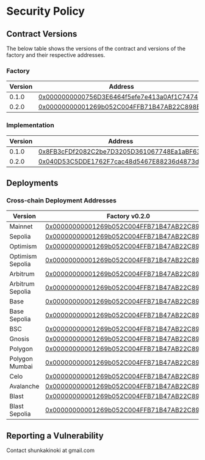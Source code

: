 # Security Policy

## Contract Versions

The below table shows the versions of the contract and versions of the factory and their respective addresses.

### Factory

| Version | Address                                                                                                                    |
| ------- | -------------------------------------------------------------------------------------------------------------------------- |
| 0.1.0   | [0x0000000000756D3E6464f5efe7e413a0Af1C7474](https://contractscan.xyz/contract/0x0000000000756D3E6464f5efe7e413a0Af1C7474) |
| 0.2.0   | [0x00000000001269b052C004FFB71B47AB22C898B0](https://contractscan.xyz/contract/0x00000000001269b052C004FFB71B47AB22C898B0) |

### Implementation

| Version | Address                                                                                                                    |
| ------- | -------------------------------------------------------------------------------------------------------------------------- |
| 0.1.0   | [0x8FB3cFDf2082C2be7D3205D361067748Ea1aBF63](https://contractscan.xyz/contract/0x8FB3cFDf2082C2be7D3205D361067748Ea1aBF63) |
| 0.2.0   | [0x040D53C5DDE1762F7cac48d5467E88236d4873d7](https://contractscan.xyz/contract/0x040D53C5DDE1762F7cac48d5467E88236d4873d7) |

## Deployments

### Cross-chain Deployment Addresses

| Version          | Factory v0.2.0                                                                                                                         | Factory v0.1.0                                                                                                                         |
| ---------------- | -------------------------------------------------------------------------------------------------------------------------------------- | -------------------------------------------------------------------------------------------------------------------------------------- |
| Mainnet          | [0x00000000001269b052C004FFB71B47AB22C898B0](https://etherscan.io/address/0x00000000001269b052C004FFB71B47AB22C898B0)                  | [0x0000000000756D3E6464f5efe7e413a0Af1C7474](https://etherscan.io/address/0x0000000000756D3E6464f5efe7e413a0Af1C7474)                  |
| Sepolia          | [0x00000000001269b052C004FFB71B47AB22C898B0](https://sepolia.etherscan.io/address/0x00000000001269b052C004FFB71B47AB22C898B0)          | [0x0000000000756D3E6464f5efe7e413a0Af1C7474](https://sepolia.etherscan.io/address/0x0000000000756D3E6464f5efe7e413a0Af1C7474)          |
| Optimism         | [0x00000000001269b052C004FFB71B47AB22C898B0](https://optimistic.etherscan.io/address/0x00000000001269b052C004FFB71B47AB22C898B0)       | [0x0000000000756D3E6464f5efe7e413a0Af1C7474](https://optimistic.etherscan.io/address/0x0000000000756D3E6464f5efe7e413a0Af1C7474)       |
| Optimism Sepolia | [0x00000000001269b052C004FFB71B47AB22C898B0](https://sepolia-optimism.etherscan.io/address/0x00000000001269b052C004FFB71B47AB22C898B0) | [0x0000000000756D3E6464f5efe7e413a0Af1C7474](https://sepolia-optimism.etherscan.io/address/0x0000000000756D3E6464f5efe7e413a0Af1C7474) |
| Arbitrum         | [0x00000000001269b052C004FFB71B47AB22C898B0](https://arbiscan.io/address/0x00000000001269b052C004FFB71B47AB22C898B0)                   | [0x0000000000756D3E6464f5efe7e413a0Af1C7474](https://arbiscan.io/address/0x0000000000756D3E6464f5efe7e413a0Af1C7474)                   |
| Arbitrum Sepolia | [0x00000000001269b052C004FFB71B47AB22C898B0](https://sepolia.arbiscan.io/address/0x00000000001269b052C004FFB71B47AB22C898B0)           | [0x0000000000756D3E6464f5efe7e413a0Af1C7474](https://sepolia.arbiscan.io/address/0x0000000000756D3E6464f5efe7e413a0Af1C7474)           |
| Base             | [0x00000000001269b052C004FFB71B47AB22C898B0](https://basescan.org/address/0x00000000001269b052C004FFB71B47AB22C898B0)                  | [0x0000000000756D3E6464f5efe7e413a0Af1C7474](https://basescan.org/address/0x0000000000756D3E6464f5efe7e413a0Af1C7474)                  |
| Base Sepolia     | [0x00000000001269b052C004FFB71B47AB22C898B0](https://sepolia.basescan.org/address/0x00000000001269b052C004FFB71B47AB22C898B0)          | [0x0000000000756D3E6464f5efe7e413a0Af1C7474](https://sepolia.basescan.org/address/0x0000000000756D3E6464f5efe7e413a0Af1C7474)          |
| BSC              | [0x00000000001269b052C004FFB71B47AB22C898B0](https://bscscan.com/address/0x00000000001269b052C004FFB71B47AB22C898B0)                   | [0x0000000000756D3E6464f5efe7e413a0Af1C7474](https://bscscan.com/address/0x0000000000756D3E6464f5efe7e413a0Af1C7474)                   |
| Gnosis           | [0x00000000001269b052C004FFB71B47AB22C898B0](https://gnosisscan.io/address/0x00000000001269b052C004FFB71B47AB22C898B0)                 | [0x0000000000756D3E6464f5efe7e413a0Af1C7474](https://gnosisscan.io/address/0x0000000000756D3E6464f5efe7e413a0Af1C7474)                 |
| Polygon          | [0x00000000001269b052C004FFB71B47AB22C898B0](https://polygonscan.com/address/0x00000000001269b052C004FFB71B47AB22C898B0)               | [0x0000000000756D3E6464f5efe7e413a0Af1C7474](https://polygonscan.com/address/0x0000000000756D3E6464f5efe7e413a0Af1C7474)               |
| Polygon Mumbai   | [0x00000000001269b052C004FFB71B47AB22C898B0](https://mumbai.polygonscan.com/address/0x00000000001269b052C004FFB71B47AB22C898B0)        | [0x0000000000756D3E6464f5efe7e413a0Af1C7474](https://mumbai.polygonscan.com/address/0x0000000000756D3E6464f5efe7e413a0Af1C7474)        |
| Celo             | [0x00000000001269b052C004FFB71B47AB22C898B0](https://celoscan.io/address/0x00000000001269b052C004FFB71B47AB22C898B0)                   | [0x0000000000756D3E6464f5efe7e413a0Af1C7474](https://celoscan.io/address/0x0000000000756D3E6464f5efe7e413a0Af1C7474)                   |
| Avalanche        | [0x00000000001269b052C004FFB71B47AB22C898B0](https://snowscan.xyz/address/0x00000000001269b052C004FFB71B47AB22C898B0)                  | [0x0000000000756D3E6464f5efe7e413a0Af1C7474](https://snowscan.xyz/address/0x0000000000756D3E6464f5efe7e413a0Af1C7474)                  |
| Blast            | [0x00000000001269b052C004FFB71B47AB22C898B0](https://blastscan.io/address/0x00000000001269b052C004FFB71B47AB22C898B0)                  | [0x0000000000756D3E6464f5efe7e413a0Af1C7474](https://blastscan.io/address/0x0000000000756D3E6464f5efe7e413a0Af1C7474)                  |
| Blast Sepolia    | [0x00000000001269b052C004FFB71B47AB22C898B0](https://sepolia.blastscan.io/address/0x00000000001269b052C004FFB71B47AB22C898B0)          | [0x0000000000756D3E6464f5efe7e413a0Af1C7474](https://sepolia.blastscan.io/address/0x0000000000756D3E6464f5efe7e413a0Af1C7474)          |

## Reporting a Vulnerability

Contact shunkakinoki at gmail.com
